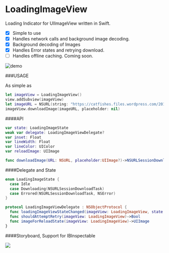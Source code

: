 LoadingImageView
================

Loading Indicator for UIImageView written in Swift.

- [x] Simple to use
- [x] Handles network calls and background image decoding.
- [x] Background decoding of Images
- [x] Handles Error states and retrying download.
- [ ] Handles offline caching. Coming soon.

![demo](https://raw.githubusercontent.com/ggamecrazy/LoadingImageView/master/Screenshots/LoadingImageShowcase.gif)

###USAGE

As simple as
``` swift
let imageView = LoadingImageView()
view.addSubview(imageView)
let imageURL = NSURL(string: "https://catfishes.files.wordpress.com/2013/03/cat-breaded.jpg")
imageView.downloadImage(imageURL, placeholder: nil)
```
####API
``` swift
var state: LoadingImageState 
weak var delegate: LoadingImageViewDelegate?
var inset: Float
var lineWidth: Float
var lineColor: UIColor    
var reloadImage: UIImage 

func downloadImage(URL: NSURL, placeholder:UIImage?)->NSURLSessionDownloadTask
```

####Delegate and State
``` swift
enum LoadingImageState {
  case Idle
  case Downloading(NSURLSessionDownloadTask)
  case Errored(NSURLSessionDownloadTask, NSError)
}

protocol LoadingImageViewDelegate : NSObjectProtocol {
  func loadingImageViewStateChanged(imageView: LoadingImageView, state: LoadingImageState)
  func shouldAttemptRetry(imageView: LoadingImageView)->Bool
  func imageForReloadState(imageView: LoadingImageView)->UIImage
}
```
####Storyboard, Support for IBInspectable


<a href="url"><img src="https://raw.githubusercontent.com/ggamecrazy/LoadingImageView/master/Screenshots/IBInspectableSupport.jpg" width=“80” ></a>